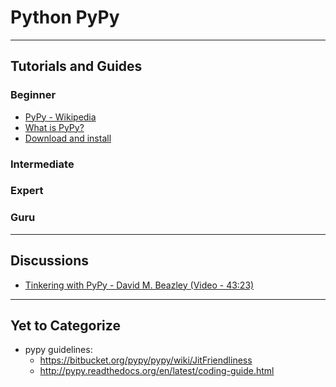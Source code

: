 Python PyPy
===========
---

Tutorials and Guides
--------------------

### Beginner ###

* [PyPy - Wikipedia](http://en.wikipedia.org/wiki/PyPy)
* [What is PyPy?](http://pypy.org/features.html)
* [Download and install](http://pypy.org/download.html)

### Intermediate ###

### Expert ###

### Guru ###

---

Discussions
-----------

* [Tinkering with PyPy - David M. Beazley (Video - 43:23)](https://www.youtube.com/watch?v=l_HBRhcgeuQ)

---

Yet to Categorize
-----------------

* pypy guidelines:
	* https://bitbucket.org/pypy/pypy/wiki/JitFriendliness
	* http://pypy.readthedocs.org/en/latest/coding-guide.html